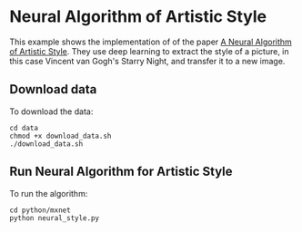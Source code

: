 # Neural Algorithm of Artistic Style

This example shows the implementation of of the paper [A Neural Algorithm of Artistic Style](http://arxiv.org/abs/1508.06576). They use deep learning to extract the style of a picture, in this case Vincent van Gogh's Starry Night, and transfer it to a new image. 


## Download data
To download the data:

	cd data
	chmod +x download_data.sh
	./download_data.sh

## Run Neural Algorithm for Artistic Style

To run the algorithm:
    
	cd python/mxnet  
	python neural_style.py  

